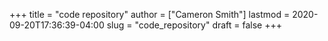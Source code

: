 +++
title = "code repository"
author = ["Cameron Smith"]
lastmod = 2020-09-20T17:36:39-04:00
slug = "code_repository"
draft = false
+++
